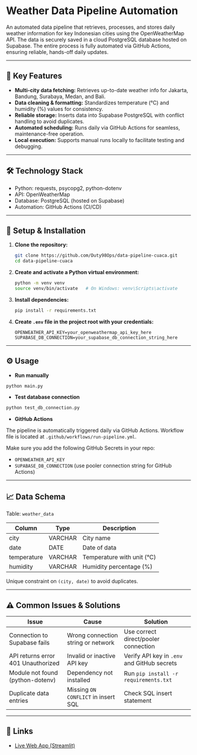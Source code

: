 # Weather Data Pipeline Automation

An automated data pipeline that retrieves, processes, and stores daily weather information for key Indonesian cities using the OpenWeatherMap API. The data is securely saved in a cloud PostgreSQL database hosted on Supabase. The entire process is fully automated via GitHub Actions, ensuring reliable, hands-off daily updates.

---

## 🚀 Key Features

- **Multi-city data fetching:** Retrieves up-to-date weather info for Jakarta, Bandung, Surabaya, Medan, and Bali.  
- **Data cleaning & formatting:** Standardizes temperature (°C) and humidity (%) values for consistency.  
- **Reliable storage:** Inserts data into Supabase PostgreSQL with conflict handling to avoid duplicates.  
- **Automated scheduling:** Runs daily via GitHub Actions for seamless, maintenance-free operation.  
- **Local execution:** Supports manual runs locally to facilitate testing and debugging.

---

## 🛠️ Technology Stack

- Python: requests, psycopg2, python-dotenv  
- API: OpenWeatherMap  
- Database: PostgreSQL (hosted on Supabase)  
- Automation: GitHub Actions (CI/CD)

---

## 🔧 Setup & Installation

1. **Clone the repository:**

    ```bash
    git clone https://github.com/Duty98Ops/data-pipeline-cuaca.git
    cd data-pipeline-cuaca
    ```

2. **Create and activate a Python virtual environment:**

    ```bash
    python -m venv venv
    source venv/bin/activate   # On Windows: venv\Scripts\activate
    ```

3. **Install dependencies:**

    ```bash
    pip install -r requirements.txt
    ```

4. **Create `.env` file in the project root with your credentials:**

    ```
    OPENWEATHER_API_KEY=your_openweathermap_api_key_here
    SUPABASE_DB_CONNECTION=your_supabase_db_connection_string_here
    ```
---

## ⚙️ Usage

* **Run manually**

```bash
python main.py
```

* **Test database connection**

```bash
python test_db_connection.py
```

* **GitHub Actions**

The pipeline is automatically triggered daily via GitHub Actions. Workflow file is located at `.github/workflows/run-pipeline.yml`.

Make sure you add the following GitHub Secrets in your repo:

* `OPENWEATHER_API_KEY`
* `SUPABASE_DB_CONNECTION` (use pooler connection string for GitHub Actions)

---

## 📈 Data Schema

Table: `weather_data`

| Column      | Type    | Description                |
| ----------- | ------- | -------------------------- |
| city        | VARCHAR | City name                  |
| date        | DATE    | Date of data               |
| temperature | VARCHAR | Temperature with unit (°C) |
| humidity    | VARCHAR | Humidity percentage (%)    |

Unique constraint on `(city, date)` to avoid duplicates.

---

## ⚠️ Common Issues & Solutions

| Issue                              | Cause                               | Solution                                    |
| ---------------------------------- | ----------------------------------- | ------------------------------------------- |
| Connection to Supabase fails       | Wrong connection string or network  | Use correct direct/pooler connection        |
| API returns error 401 Unauthorized | Invalid or inactive API key         | Verify API key in `.env` and GitHub secrets |
| Module not found (python-dotenv)   | Dependency not installed            | Run `pip install -r requirements.txt`       |
| Duplicate data entries             | Missing `ON CONFLICT` in insert SQL | Check SQL insert statement                  |

---

## 🔗 Links

* [Live Web App (Streamlit)](https://app-cuaca-rc7qst53mnvsvvbtwfca9b.streamlit.app/)

